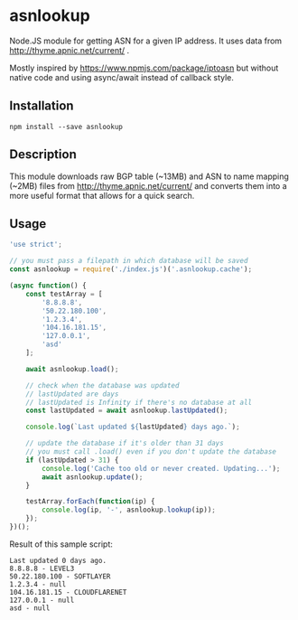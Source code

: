 # asnlookup

Node.JS module for getting ASN for a given IP address. It uses data from
http://thyme.apnic.net/current/ .

Mostly inspired by https://www.npmjs.com/package/iptoasn but without native code and using async/await instead of callback style.

## Installation

`npm install --save asnlookup`

## Description

This module downloads raw BGP table (~13MB) and ASN to name mapping (~2MB)
files from http://thyme.apnic.net/current/ and converts them into a more useful
format that allows for a quick search.

## Usage

```javascript
'use strict';

// you must pass a filepath in which database will be saved
const asnlookup = require('./index.js')('.asnlookup.cache');

(async function() {
    const testArray = [
        '8.8.8.8',
        '50.22.180.100',
        '1.2.3.4',
        '104.16.181.15',
        '127.0.0.1',
        'asd'
    ];

    await asnlookup.load();

    // check when the database was updated
    // lastUpdated are days
    // lastUpdated is Infinity if there's no database at all
    const lastUpdated = await asnlookup.lastUpdated();

    console.log(`Last updated ${lastUpdated} days ago.`);

    // update the database if it's older than 31 days
    // you must call .load() even if you don't update the database
    if (lastUpdated > 31) {
        console.log('Cache too old or never created. Updating...');
        await asnlookup.update();
    }

    testArray.forEach(function(ip) {
        console.log(ip, '-', asnlookup.lookup(ip));
    });
})();
```

Result of this sample script:

```
Last updated 0 days ago.
8.8.8.8 - LEVEL3
50.22.180.100 - SOFTLAYER
1.2.3.4 - null
104.16.181.15 - CLOUDFLARENET
127.0.0.1 - null
asd - null
```
